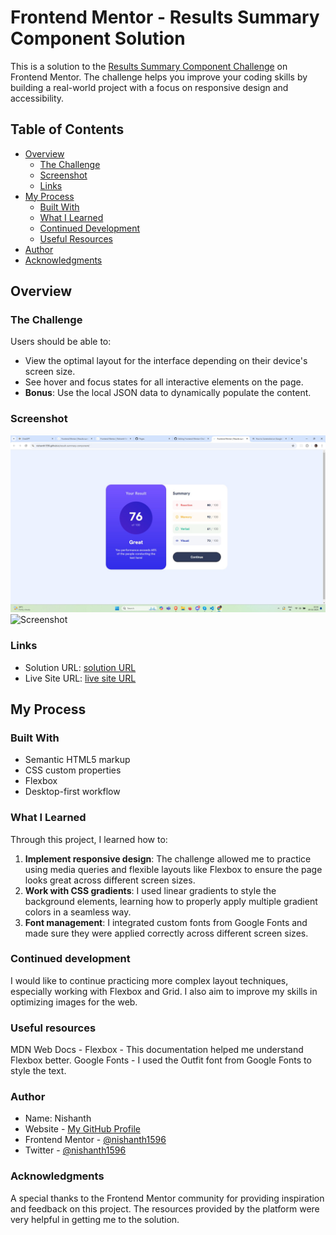 # Frontend Mentor - Results Summary Component Solution

This is a solution to the [Results Summary Component Challenge](https://www.frontendmentor.io/challenges/results-summary-component-CE_K6s0maV) on Frontend Mentor. The challenge helps you improve your coding skills by building a real-world project with a focus on responsive design and accessibility.

## Table of Contents

- [Overview](#overview)
  - [The Challenge](#the-challenge)
  - [Screenshot](#screenshot)
  - [Links](#links)
- [My Process](#my-process)
  - [Built With](#built-with)
  - [What I Learned](#what-i-learned)
  - [Continued Development](#continued-development)
  - [Useful Resources](#useful-resources)
- [Author](#author)
- [Acknowledgments](#acknowledgments)

## Overview

### The Challenge

Users should be able to:

- View the optimal layout for the interface depending on their device's screen size.
- See hover and focus states for all interactive elements on the page.
- **Bonus**: Use the local JSON data to dynamically populate the content.

### Screenshot

![Screenshot](./screenshot.jpg)
![Screenshot](./screenshot1.jpg)

### Links

- Solution URL: [solution URL](https://github.com/nishanth1596/result-summary-component)
- Live Site URL: [live site URL]()

## My Process

### Built With

- Semantic HTML5 markup
- CSS custom properties
- Flexbox
- Desktop-first workflow

### What I Learned

Through this project, I learned how to:

1. **Implement responsive design**: The challenge allowed me to practice using media queries and flexible layouts like Flexbox to ensure the page looks great across different screen sizes.
2. **Work with CSS gradients**: I used linear gradients to style the background elements, learning how to properly apply multiple gradient colors in a seamless way.
3. **Font management**: I integrated custom fonts from Google Fonts and made sure they were applied correctly across different screen sizes.

### Continued development

I would like to continue practicing more complex layout techniques, especially working with Flexbox and Grid. I also aim to improve my skills in optimizing images for the web.

### Useful resources

MDN Web Docs - Flexbox - This documentation helped me understand Flexbox better.
Google Fonts - I used the Outfit font from Google Fonts to style the text.

### Author

- Name: Nishanth
- Website - [My GitHub Profile](https://github.com/nishanth1596)
- Frontend Mentor - [@nishanth1596](https://www.frontendmentor.io/profile/nishanth1596)
- Twitter - [@nishanth1596](https://x.com/nishanth1596)

### Acknowledgments

A special thanks to the Frontend Mentor community for providing inspiration and feedback on this project. The resources provided by the platform were very helpful in getting me to the solution.
